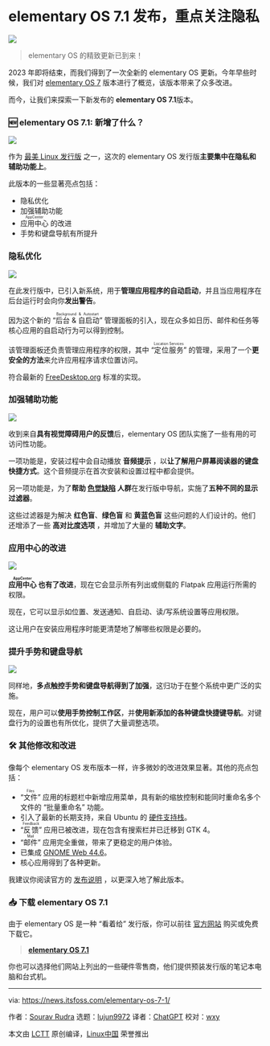 [#]: subject: "Wait's Over: elementary OS 7.1 Releases With a Focus on Privacy"
[#]: via: "https://news.itsfoss.com/elementary-os-7-1/"
[#]: author: "Sourav Rudra https://news.itsfoss.com/author/sourav/"
[#]: collector: "lujun9972/lctt-scripts-1693450080"
[#]: translator: "ChatGPT"
[#]: reviewer: "wxy"
[#]: publisher: "wxy"
[#]: url: "https://linux.cn/article-16260-1.html"

elementary OS 7.1 发布，重点关注隐私
======

![][0]

> elementary OS 的精致更新已到来！

2023 年即将结束，而我们得到了一次全新的 elementary OS 更新。今年早些时候，我们对 [elementary OS 7][1] 版本进行了概览，该版本带来了众多改进。

而今，让我们来探索一下新发布的 **elementary OS 7.1**版本。

### 🆕 elementary OS 7.1: 新增了什么？

![][2]

作为 [最美 Linux 发行版][3] 之一，这次的 elementary OS 发行版**主要集中在隐私和辅助功能上**。

此版本的一些显著亮点包括：

  * 隐私优化
  * 加强辅助功能
  * <ruby>应用中心<rt>AppCenter</rt></ruby> 的改进
  * 手势和键盘导航有所提升

### 隐私优化

![][4]

在此发行版中，已引入新系统，用于**管理应用程序的自动启动**，并且当应用程序在后台运行时会向你**发出警告**。

因为这个新的 “<ruby>后台 & 自启动<rt>Background & Autostart</rt></ruby>” 管理面板的引入，现在众多如日历、邮件和任务等核心应用的自启动行为可以得到控制。

该管理面板还负责管理应用程序的权限，其中 “<ruby>定位服务<rt>Location Services</rt></ruby>” 的管理，采用了一个**更安全的方法**来允许应用程序请求位置访问。

符合最新的 [FreeDesktop.org][5] 标准的实现。

### 加强辅助功能

![][6]

收到来自**具有视觉障碍用户的反馈**后，elementary OS 团队实施了一些有用的可访问性功能。

一项功能是，安装过程中会自动播放 **音频提示** ，以**让了解用户屏幕阅读器的键盘快捷方式**。这个音频提示在首次安装和设置过程中都会提供。

另一项功能是，为了**帮助 [色觉缺陷][7] 人群**在发行版中导航，实施了**五种不同的显示过滤器**。

这些过滤器是为解决 **红色盲**、**绿色盲** 和 **黄蓝色盲** 这些问题的人们设计的。他们还增添了一些 **高对比度选项** ，并增加了大量的 **辅助文字**。

### 应用中心的改进

![][8]

**<ruby>应用中心<rt>AppCenter</rt></ruby> 也有了改进**，现在它会显示所有列出或侧载的 Flatpak 应用运行所需的权限。

现在，它可以显示如位置、发送通知、自启动、读/写系统设置等应用权限。

这让用户在安装应用程序时能更清楚地了解哪些权限是必要的。

### 提升手势和键盘导航

![][9]

同样地，**多点触控手势和键盘导航得到了加强**，这归功于在整个系统中更广泛的实施。

现在，用户可以**使用手势控制工作区**，并**使用新添加的各种键盘快捷键导航**。对键盘行为的设置也有所优化，提供了大量调整选项。

### 🛠️ 其他修改和改进

像每个 elementary OS 发布版本一样，许多微妙的改进效果显著。其他的亮点包括：

  * “<ruby>文件<rt>Files</rt></ruby>” 应用的标题栏中新增应用菜单，具有新的缩放控制和能同时重命名多个文件的 “批量重命名” 功能。
  * 引入了最新的长期支持，来自 Ubuntu 的 [硬件支持栈][10]。
  * “<ruby>反馈<rt>Feedback</rt></ruby>” 应用已被改进，现在包含有搜索栏并已迁移到 GTK 4。
  * “<ruby>邮件<rt>Mail</rt></ruby>” 应用完全重做，带来了更稳定的用户体验。
  * 已集成 [GNOME Web 44.6][11]。
  * 核心应用得到了各种更新。

我建议你阅读官方的 [发布说明][12] ，以更深入地了解此版本。

### 📥 下载 elementary OS 7.1

由于 elementary OS 是一种 “看着给” 发行版，你可以前往 [官方网站][13] 购买或免费下载它。

> **[elementary OS 7.1][13]**

你也可以选择他们网站上列出的一些硬件零售商，他们提供预装发行版的笔记本电脑和台式机。


--------------------------------------------------------------------------------

via: https://news.itsfoss.com/elementary-os-7-1/

作者：[Sourav Rudra][a]
选题：[lujun9972][b]
译者：[ChatGPT](https://linux.cn/lctt/ChatGPT)
校对：[wxy](https://github.com/wxy)

本文由 [LCTT](https://github.com/LCTT/TranslateProject) 原创编译，[Linux中国](https://linux.cn/) 荣誉推出

[a]: https://news.itsfoss.com/author/sourav/
[b]: https://github.com/lujun9972
[1]: https://news.itsfoss.com/elementary-os-7-release/
[2]: https://news.itsfoss.com/content/images/2023/10/elementary-OS-7.1_1.jpg
[3]: https://itsfoss.com/beautiful-linux-distributions/
[4]: https://news.itsfoss.com/content/images/2023/10/elementary-OS-7.1_2.png
[5]: https://www.freedesktop.org/wiki/
[6]: https://news.itsfoss.com/content/images/2023/10/elementary-OS-7.1_3.png
[7]: https://en.wikipedia.org/wiki/Color_blindness
[8]: https://news.itsfoss.com/content/images/2023/10/elementary-OS-7.1_4.png
[9]: https://news.itsfoss.com/content/images/2023/10/elementary-OS-7.1_5.png
[10]: https://wiki.ubuntu.com/Kernel/LTSEnablementStack
[11]: https://gitlab.gnome.org/GNOME/epiphany/-/releases/44.6
[12]: https://blog.elementary.io/os-7-1-available-now/
[13]: https://elementary.io/
[0]: https://img.linux.net.cn/data/attachment/album/202310/06/232453yxlnckyvn3bb28n9.jpg